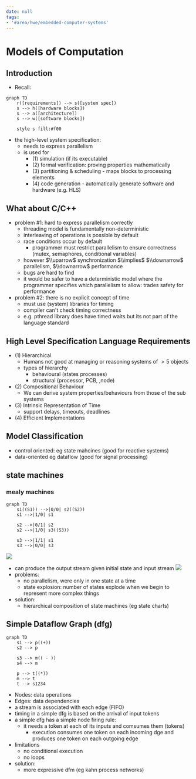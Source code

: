 ```yaml
---
date: null
tags:
- '#area/hwe/embedded-computer-systems'
---
```


# Models of Computation

## Introduction

- Recall:

```mermaid
graph TD
	r([requirements]) --> s([system spec])
	s --> h([hardware blocks])
	s --> a([architecture])
	s --> w([software blocks])

	style s fill:#f00
```

- the high-level system specification:
  - needs to express parallelism
  - is used for
    - (1) simulation (if its executable)
    - (2) formal verification: proving properties mathematically
    - (3) partitioning & scheduling - maps blocks to processing elements
    - (4) code generation - automatically generate software and hardware (e.g. HLS)

## What about C/C++

- problem #1: hard to express parallelism correctly
  - threading model is fundamentally non-deterministic
  - interleaving of operations is possible by default
  - race conditions occur by default
    - programmer must restrict parallelism to ensure correctness (mutex, semaphores, conditional variables)
  - however $\\uparrow$ synchronization $\\implies$ $\\downarrow$ parallelism, $\\downarrow$ performance
  - bugs are hard to find
  - it would be safer to have a deterministic model where the programmer specifies which parallelism to allow: trades safety for performance
- problem #2: there is no explicit concept of time
  - must use (system) libraries for timing
  - compiler can't check timing correctness
  - e.g. pthread library does have timed waits but its not part of the language standard

## High Level Specification Language Requirements

- (1) Hierarchical
  - Humans not good at managing or reasoning systems of $>5$ objects
  - types of hierarchy
    - behavioural (states processes)
    - structural (processor, PCB, ,node)
- (2) Compositional Behaviour
  - We can derive system properties/behaviours from those of the sub systems
- (3) Intrinsic Representation of Time
  - support delays, timeouts, deadlines
- (4) Efficient Implementations

## Model Classification

- control oriented: eg state mahcines (good for reactive systems)
- data-oriented eg dataflow (good for signal processing)

## state machines

### mealy machines

```mermaid
graph TD
	s1((S1)) -->|0/0| s2((S2))
	s1 -->|1/0| s1
	
	s2 -->|0/1| s2
	s2 -->|1/0| s3((S3))

	s3 -->|1/1| s1
	s3 -->|0/0| s3
```

![](Pasted%20image%2020240224193126.png)

- can produce the output stream given initial state and input stream
  ![](Pasted%20image%2020240224193628.png)
- problems:
  - no parallelism, were only in one state at a time
  - state explosion: number of states explode when we begin to represent more complex things
- solution:
  - hierarchical composition of state machines (eg state charts)

## Simple Dataflow Graph (dfg)

```mermaid
graph TD
	s1 --> p((+))
	s2 --> p

	s3 --> m(( - ))
	s4 --> m

	p --> t((*))
	m --> t
	t --> s1234
```

- Nodes: data operations
- Edges: data dependencies
- a stream is associated with each edge (FIFO)
- timing in a simple dfg is based on the arrival of input tokens
- a simple dfg has a simple node firing rule:
  - it needs a token at each of its inputs and comsumes them (tokens)
    - execution consumes one token on each incoming dge and produces one token on each outgoing edge
- limitations
  - no conditional execution
  - no loops
- solution:
  - more expressive dfm (eg kahn process networks)